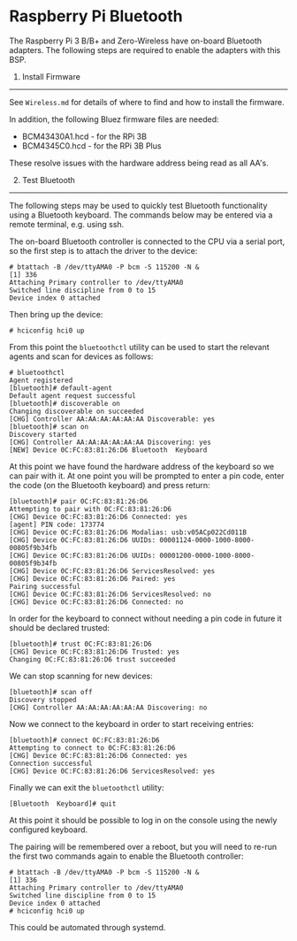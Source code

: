 Raspberry Pi Bluetooth
======================

The Raspberry Pi 3 B/B+ and Zero-Wireless have on-board Bluetooth adapters. The
following steps are required to enable the adapters with this BSP.

1. Install Firmware
-------------------
See `Wireless.md` for details of where to find and how to install the firmware.

In addition, the following Bluez firmware files are needed:

  * BCM43430A1.hcd - for the RPi 3B
  * BCM4345C0.hcd  - for the RPi 3B Plus

These resolve issues with the hardware address being read as all AA's.

2. Test Bluetooth
-----------------
The following steps may be used to quickly test Bluetooth functionality using a
Bluetooth keyboard. The commands below may be entered via a remote terminal,
e.g. using ssh.

The on-board Bluetooth controller is connected to the CPU via a serial port, so
the first step is to attach the driver to the device:

    # btattach -B /dev/ttyAMA0 -P bcm -S 115200 -N &
    [1] 336
    Attaching Primary controller to /dev/ttyAMA0
    Switched line discipline from 0 to 15
    Device index 0 attached

Then bring up the device:

    # hciconfig hci0 up

From this point the `bluetoothctl` utility can be used to start the relevant
agents and scan for devices as follows:

    # bluetoothctl
    Agent registered
    [bluetooth]# default-agent
    Default agent request successful
    [bluetooth]# discoverable on
    Changing discoverable on succeeded
    [CHG] Controller AA:AA:AA:AA:AA:AA Discoverable: yes
    [bluetooth]# scan on
    Discovery started
    [CHG] Controller AA:AA:AA:AA:AA:AA Discovering: yes
    [NEW] Device 0C:FC:83:81:26:D6 Bluetooth  Keyboard

At this point we have found the hardware address of the keyboard so we can pair
with it. At one point you will be prompted to enter a pin code, enter the code
(on the Bluetooth keyboard) and press return:

    [bluetooth]# pair 0C:FC:83:81:26:D6
    Attempting to pair with 0C:FC:83:81:26:D6
    [CHG] Device 0C:FC:83:81:26:D6 Connected: yes
    [agent] PIN code: 173774
    [CHG] Device 0C:FC:83:81:26:D6 Modalias: usb:v05ACp022Cd011B
    [CHG] Device 0C:FC:83:81:26:D6 UUIDs: 00001124-0000-1000-8000-00805f9b34fb
    [CHG] Device 0C:FC:83:81:26:D6 UUIDs: 00001200-0000-1000-8000-00805f9b34fb
    [CHG] Device 0C:FC:83:81:26:D6 ServicesResolved: yes
    [CHG] Device 0C:FC:83:81:26:D6 Paired: yes
    Pairing successful
    [CHG] Device 0C:FC:83:81:26:D6 ServicesResolved: no
    [CHG] Device 0C:FC:83:81:26:D6 Connected: no

In order for the keyboard to connect without needing a pin code in future it
should be declared trusted:

    [bluetooth]# trust 0C:FC:83:81:26:D6
    [CHG] Device 0C:FC:83:81:26:D6 Trusted: yes
    Changing 0C:FC:83:81:26:D6 trust succeeded

We can stop scanning for new devices:

    [bluetooth]# scan off
    Discovery stopped
    [CHG] Controller AA:AA:AA:AA:AA:AA Discovering: no

Now we connect to the keyboard in order to start receiving entries:

    [bluetooth]# connect 0C:FC:83:81:26:D6
    Attempting to connect to 0C:FC:83:81:26:D6
    [CHG] Device 0C:FC:83:81:26:D6 Connected: yes
    Connection successful
    [CHG] Device 0C:FC:83:81:26:D6 ServicesResolved: yes

Finally we can exit the `bluetoothctl` utility:

    [Bluetooth  Keyboard]# quit

At this point it should be possible to log in on the console using the newly
configured keyboard.

The pairing will be remembered over a reboot, but you will need to re-run the
first two commands again to enable the Bluetooth controller:

    # btattach -B /dev/ttyAMA0 -P bcm -S 115200 -N &
    [1] 336
    Attaching Primary controller to /dev/ttyAMA0
    Switched line discipline from 0 to 15
    Device index 0 attached
    # hciconfig hci0 up

This could be automated through systemd.
